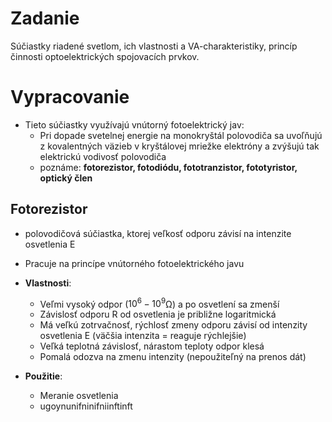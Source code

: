 # Zadanie

Súčiastky riadené svetlom, ich vlastnosti a VA-charakteristiky, princíp činnosti optoelektrických spojovacích prvkov.

# Vypracovanie

- Tieto súčiastky využívajú vnútorný fotoelektrický jav:
  - Pri dopade svetelnej energie na monokryštál polovodiča sa uvoľňujú z kovalentných väzieb v kryštálovej mriežke elektróny a zvýšujú tak elektrickú vodivosť polovodiča
  - poznáme: **fotorezistor, fotodiódu, fototranzistor, fototyristor, optický člen**

## Fotorezistor

- polovodičová súčiastka, ktorej veľkosť odporu závisí na intenzite osvetlenia E
- Pracuje na princípe vnútorného fotoelektrického javu
- **Vlastnosti**:
  - Veľmi vysoký odpor ($10^6 - 10^9$Ω) a po osvetlení sa zmenší
  - Závislosť odporu R od osvetlenia je približne logaritmická
  - Má veľkú zotrvačnosť, rýchlosť zmeny odporu závisí od intenzity osvetlenia E (väčšia intenzita = reaguje rýchlejšie)
  - Veľká teplotná závislosť, nárastom teploty odpor klesá
  - Pomalá odozva na zmenu intenzity (nepoužiteľný na prenos dát)

- **Použitie**:
  - Meranie osvetlenia
  - ugoynunifninifniinftinft